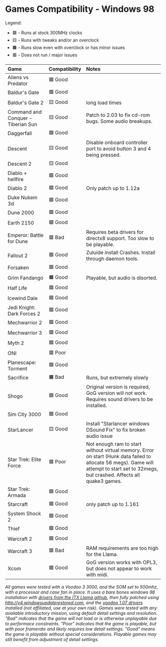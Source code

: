 # Games Compatibility - Windows 98

Legend: 
* 🟩 - Runs at stock 300MHz clocks
* 🟨 - Runs with tweaks and/or an overclock
* 🟧 - Runs slow even with overclock or has minor issues
* 🟥 - Does not run / major issues 
 

| **Game**                           | **Compatibility**   | **Notes**         |
| :--------------------------------- | :------------------ | :---------------- |  
| Aliens vs Predator                 | 🟩 Good             |  |
| Baldur's Gate                      | 🟩 Good             |  |
| Baldur's Gate 2                    | 🟨 Good             | long load times   |
| Command and Conquer - Tiberian Sun | 🟨 Good             | Patch to 2.03 to fix cd-rom bugs. Some audio breakups. |
| Daggerfall                         | 🟩 Good             |  |
| Descent                            | 🟨 Good             | Disable onboard controller port to avoid button 3 and 4 being pressed. |
| Descent 2                          | 🟨 Good             |  |
| Diablo + hellfire                  | 🟩 Good             |  |
| Diablo 2                           | 🟩 Good             | Only patch up to 1.12a   |
| Duke Nukem 3d                      | 🟩 Good             |  |
| Dune 2000                          | 🟩 Good             |  |
| Earth 2150                         | 🟩 Good             |  |
| Emperor:  Battle for Dune          | 🟥 Bad              | Requires beta drivers for directx8 support.  Too slow to be playable.   |
| Fallout 2                          | 🟩 Good             | Zuluide install Crashes.  Install through daemon tools.   |
| Forsaken                           | 🟩 Good             | |
| Grim Fandango                      | 🟧 Good             | Playable, but audio is disorted.   |
| Half Life                          | 🟩 Good             |  |
| Icewind Dale                       | 🟩 Good             |  |
| Jedi Knight: Dark Forces 2         | 🟩 Good             |  |
| Mechwarrior 2                      | 🟩 Good             |  |
| Mechwarrior 3                      | 🟩 Good             |  |
| Myth 2                             | 🟩 Good             |  |
| ONI                                | 🟥 Poor             |  |
| Planescape: Torment                | 🟩 Good             |  |
| Sacrifice                          | 🟧 Bad              | Runs, but extremely slowly   |
| Shogo                              | 🟩 Good             | Original version is required, GoG version will not work.  Requires sound drivers to be installed.   |
| Sim City 3000                      | 🟩 Good             |  |
| StarLancer                         | 🟨 Good             | Install "Starlancer windows DSound Fix" to fix broken audio issue |
| Star Trek: Elite Force             | 🟥 Poor             | Not enough ram to start without virtual memory.  Error on start (Hunk data failed to allocate 56 megs).  Game will attempt to start set to 32megs, but crashed.  Affects all quake3 games.   |
| Star Trek: Armada                  | 🟩 Good             |  |
| Starcraft                          | 🟩 Good             | only patch up to 1.161   |
| System Shock 2                     | 🟩 Good             |  |
| Thief                              | 🟩 Good             |  |
| Warcraft 2                         | 🟩 Good             |  |
| Warcraft 3                         | 🟥 Bad              | RAM requirements are too high for the Llama. |
| Xcom                               | 🟩 Good             | GoG version works with OPL3, but does not appear to work with midi.   |


*All games were tested with a Voodoo 3 3000, and the SOM set to 500mhz, with a processor and case fan in place. It uses a bare bones windows 98 installation with [drivers from the ITX Llama github](https://github.com/eivindbohler/itxllama?tab=readme-ov-file#windows-98-drivers), then fully patched using http://v4.windowsupdaterestored.com, and the [voodoo 1.07 drivers](https://www.dosdays.co.uk/topics/Manufacturers/3dfx/3dfx_voodoo3_3000.php) installed (not affiliated, use at your own risk). Games were tested with any available introductory mission, using default detail settings and resolution. "Bad" indicates that the game will not load or is otherwise unplayable due to performace constraints. "Poor" indicates that the game is playable, but with poor framerate and likely requires low detail settings. "Good" means the game is playable without special considerations. Playable games may still benefit from adjustment of detail settings.*